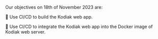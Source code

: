 Our objectives on 18th of November 2023 are:

:pencil: Use CI/CD to build the Kodiak web app.

:pencil: Use CI/CD to integrate the Kodiak web app into the Docker image of Kodiak web server. 
